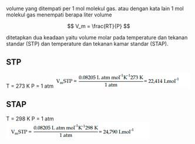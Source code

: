 volume yang ditempati per 1 mol molekul gas. atau dengan kata lain 1 mol molekul gas menempati berapa liter volume

$$ V_m = \frac{RT}{P} $$

ditetapkan dua keadaan yaitu volume molar pada temperature dan tekanan standar (STP) dan temperature dan tekanan kamar standar (STAP). 

## STP
T = 273 K
P = 1 atm
![dcd8563ec2c515fdf42cabeb280239cb.png](../../../../_resources/dcd8563ec2c515fdf42cabeb280239cb.png)

## STAP
T = 298 K
P = 1 atm
![494c1d83e88146985183bd1780974f37.png](../../../../_resources/494c1d83e88146985183bd1780974f37.png)
